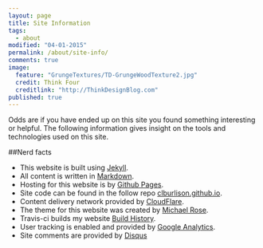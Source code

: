 ```yaml
---
layout: page
title: Site Information
tags: 
  - about
modified: "04-01-2015"
permalink: /about/site-info/
comments: true
image: 
  feature: "GrungeTextures/TD-GrungeWoodTexture2.jpg"
  credit: Think Four
  creditlink: "http://ThinkDesignBlog.com"
published: true
---
```


Odds are if you have ended up on this site you found something interesting or helpful. The following information gives insight on the tools and technologies used on this site. 

##Nerd facts

* This website is built using [Jekyll](http://jekyllrb.com). 
* All content is written in [Markdown](http://en.wikipedia.org/wiki/Markdown).
* Hosting for this website is by [Github Pages](https://pages.github.com/).
* Site code can be found in the follow repo [clburlison.github.io](https://github.com/clburlison/clburlison.github.io).
* Content delivery network provided by [CloudFlare](http://www.cloudflare.com).
* The theme for this website was created by [Michael Rose](https://mademistakes.com/).
* Travis-ci builds my website [Build History](https://travis-ci.org/clburlison/clburlison.github.io/builds). 
* User tracking is enabled and provided by [Google Analytics](https://www.google.com/analytics/).
* Site comments are provided by [Disqus](https://disqus.com) 